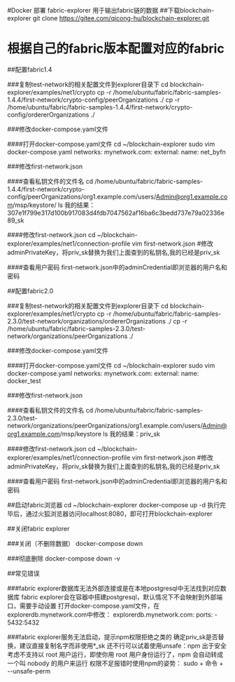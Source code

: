 #Docker 部署 fabric-explorer
用于输出fabric链的数据
##下载blockchain-explorer
    git clone https://gitee.com/qicong-hu/blockchain-explorer.git

# 根据自己的fabric版本配置对应的fabric
##配置fabric1.4

###复制test-network的相关配置文件到explorer目录下
    cd blockchain-explorer/examples/net1/crypto
    cp -r /home/ubuntu/fabric/fabric-samples-1.4.4/first-network/crypto-config/peerOrganizations ./
    cp -r /home/ubuntu/fabric/fabric-samples-1.4.4/first-network/crypto-config/ordererOrganizations ./

###修改docker-compose.yaml文件

####打开docker-compose.yaml文件
    cd ~/blockchain-explorer
    sudo vim docker-compose.yaml
        networks:
            mynetwork.com:
                external:
                    name: net_byfn

###修改first-network.json

####查看私钥文件的文件名
    cd /home/ubuntu/fabric/fabric-samples-1.4.4/first-network/crypto-config/peerOrganizations/org1.example.com/users/Admin@org1.example.com/msp/keystore/
    ls
    我的结果：307e1f799e317d100b917083d4fdb7047562af16ba6c3bedd737e79a02336e89_sk

####修改first-network.json
    cd ~/blockchain-explorer/examples/net1/connection-profile
    vim first-network.json
    #修改adminPrivateKey，将priv_sk替换为我们上面查到的私钥名,我的已经是priv_sk

####查看用户密码
    first-network.json中的adminCredential即浏览器的用户名和密码    
    
##配置fabric2.0

###复制test-network的相关配置文件到explorer目录下
    cd blockchain-explorer/examples/net1/crypto
    cp -r /home/ubuntu/fabric/fabric-samples-2.3.0/test-network/organizations/ordererOrganizations ./
    cp -r /home/ubuntu/fabric/fabric-samples-2.3.0/test-network/organizations/peerOrganizations ./

###修改docker-compose.yaml文件

####打开docker-compose.yaml文件
    cd ~/blockchain-explorer
    sudo vim docker-compose.yaml
        networks:
            mynetwork.com:
                external:
                    name: docker_test

###修改first-network.json

####查看私钥文件的文件名
    cd /home/ubuntu/fabric/fabric-samples-2.3.0/test-network/organizations/peerOrganizations/org1.example.com/users/Admin@org1.example.com/msp/keystore
    ls
    我的结果：priv_sk

####修改first-network.json
    cd ~/blockchain-explorer/examples/net1/connection-profile
    vim first-network.json
    #修改adminPrivateKey，将priv_sk替换为我们上面查到的私钥名,我的已经是priv_sk

####查看用户密码
    first-network.json中的adminCredential即浏览器的用户名和密码

##启动fabric浏览器
    cd ~/blockchain-explorer
    docker-compose up -d
    执行完毕后，通过火狐浏览器访问localhost:8080，即可打开blockchain-explorer

##关闭fabric explorer

###关闭（不删除数据）
    docker-compose down

###彻底删除
    docker-compose down -v

##常见错误

###fabric explorer数据库无法外部连接或是在本地postgresql中无法找到对应数据库
    fabric explorer会在容器中搭建postgresql，默认情况下不会映射到外部端口，需要手动设置
    打开docker-compose.yaml文件，在explorerdb.mynetwork.com中修改：
    explorerdb.mynetwork.com:
        ports:
          - 5432:5432
          
###fabric explorer服务无法启动，提示npm权限拒绝之类的
    确定priv_sk是否替换，建议直接复制名字而非使用*_sk
    还不行可以试着使用unsafe：npm 出于安全考虑不支持以 root 用户运行，即使你用 root 用户身份运行了，npm 会自动转成一个叫 nobody 的用户来运行
    权限不足报错时使用npm的姿势：
    sudo + 命令 + --unsafe-perm